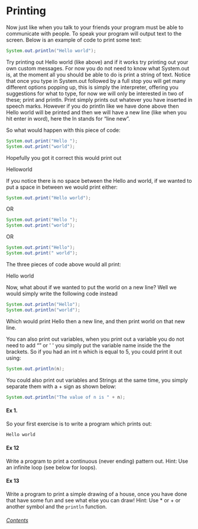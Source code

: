 Printing
=================
Now just like when you talk to your friends your program must be able to communicate with people.  To speak your program will output text to the screen.  Below is an example of code to print some text:

```java
System.out.println("Hello world");
```

Try printing out Hello world (like above) and if it works try printing out your own custom messages.  For now you do not need to know what System.out is, at the moment all you should be able to do is print a string of text.  Notice that once you type in System.out followed by a full stop you will get many different options popping up, this is simply the interpreter, offering you suggestions for what to type, for now we will only be interested in two of these; print and println.  Print simply prints out whatever you have inserted in speech marks. However if you do println like we have done above then Hello world will be printed and then we will have a new line (like when you hit enter in word), here the ln stands for “line new”.

So what would happen with this piece of code:

```java
System.out.print("Hello ");
System.out.print("world");
```

Hopefully you got it correct this would print out

Helloworld

If you notice there is no space between the Hello and world, if we wanted to put a space in between we would print either:

```java
System.out.print("Hello world");
```

OR

```java
System.out.print("Hello ");
System.out.print("world");
```

OR

```java
System.out.print("Hello");
System.out.print(" world");
```

The three pieces of code above would all print:

Hello world

Now, what about if we wanted to put the world on a new line?  Well we would simply write the following code instead

```java
System.out.println("Hello");
System.out.println("world");
``` 
 
Which would print Hello then a new line, and then print world on that new line.

You can also print out variables, when you print out a variable you do not need to add “” or ' ' you simply put the variable name inside the the brackets.  So if you had an int n which is equal to 5, you could print it out using:

```java
System.out.println(n);
```

You could also print out variables and Strings at the same time, you simply separate them with a + sign as shown below:

```java
System.out.println("The value of n is " + n);
```

#### Ex 1. 
So your first exercise is to write a program which prints out: 
```java 
Hello world
```

#### Ex 12
Write a program to print a continuous (never ending) pattern out.
Hint: Use an infinite loop (see below for loops).

#### Ex 13
Write a program to print a simple drawing of a house, once you have done that have some fun and see what else you can draw!
Hint: Use * or + or another symbol and the `println` function.

###### [Contents](https://github.com/BillsJ/cadmus/blob/master/Chapter-1/Part%20I:%20Introduction_and_contents.md#contents)
